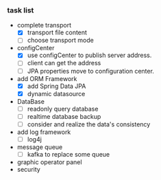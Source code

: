 ### task list
+ complete transport
    - [X] transport file content
    - [ ] choose transport mode
+ configCenter
    - [X] use configCenter to publish server address.
    - [ ] client can get the address
    - [ ] JPA properties move to configuration center.
+ add ORM Framework
    - [x] add Spring Data JPA
    - [X] dynamic datasource
+ DataBase
    - [ ] readonly query database
    - [ ] realtime database backup
    - [ ] consider and realize the data's consistency
+ add log framework
    - [ ] log4j
+ message queue
    - [ ] kafka to replace some queue
+ graphic operator panel 
+ security

